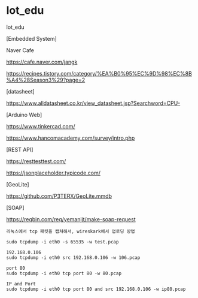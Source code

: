 # Iot_edu
Iot_edu


[Embedded System]

Naver Cafe

https://cafe.naver.com/jangk

https://recipes.tistory.com/category/%EA%B0%95%EC%9D%98%EC%8B%A4%28Season3%29?page=2

[datasheet]

https://www.alldatasheet.co.kr/view_datasheet.jsp?Searchword=CPU-

[Arduino Web]

https://www.tinkercad.com/

https://www.hancomacademy.com/survey/intro.php


[REST API]

https://resttesttest.com/

https://jsonplaceholder.typicode.com/

[GeoLite]

https://github.com/P3TERX/GeoLite.mmdb

[SOAP]

https://reqbin.com/req/yemanjjt/make-soap-request


    리눅스에서 tcp 패킷을 캡쳐해서, wireskark에서 업로딩 방법

    sudo tcpdump -i eth0 -s 65535 -w test.pcap

    192.168.0.106
    sudo tcpdump -i eth0 src 192.168.0.106 -w 106.pcap
    
    port 80
    sudo tcpdump -i eth0 tcp port 80 -w 80.pcap
    
    IP and Port    
    sudo tcpdump -i eth0 tcp port 80 and src 192.168.0.106 -w ip80.pcap





